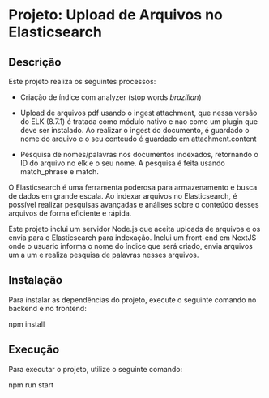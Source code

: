# Projeto: Upload de Arquivos no Elasticsearch

## Descrição
Este projeto realiza os seguintes processos:

- Criação de índice com analyzer (stop words _brazilian_)

- Upload de arquivos pdf usando o ingest attachment, que nessa versão do ELK (8.7.1) é tratada como módulo nativo e nao como um plugin que deve ser instalado. Ao realizar o ingest do documento, é guardado o nome do arquivo e o seu conteudo é guardado em attachment.content

- Pesquisa de nomes/palavras nos documentos indexados, retornando o ID do arquivo no elk e o seu nome. A pesquisa é feita usando match_phrase e match.

O Elasticsearch é uma ferramenta poderosa para armazenamento e busca de dados em grande escala. Ao indexar arquivos no Elasticsearch, é possível realizar pesquisas avançadas e análises sobre o conteúdo desses arquivos de forma eficiente e rápida.

Este projeto inclui um servidor Node.js que aceita uploads de arquivos e os envia para o Elasticsearch para indexação. Inclui um front-end em NextJS onde o usuario informa o nome do índice que será criado, envia arquivos um a um e realiza pesquisa de palavras nesses arquivos.

## Instalação
Para instalar as dependências do projeto, execute o seguinte comando no backend e no frontend:

npm install


## Execução
Para executar o projeto, utilize o seguinte comando:

npm run start
